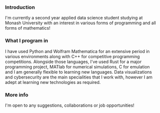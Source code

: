 ### Introduction

I'm currently a second year applied data science student studying at Monash University with an interest in various forms of programming and all forms of mathematics!

### What I program in

I have used Python and Wolfram Mathematica for an extensive period in various environments along with C++ for competitive programming competitions. Alongside those languages, I've used Rust for a major programming project, MATlab for numerical simulations, C for emulation and I am generally flexible to learning new languages. Data visualizations and cybersecurity are the main specialities that I work with, however I am adept at learning new technologies as required.

### More info
I'm open to any suggestions, collaborations or job opportunities!
